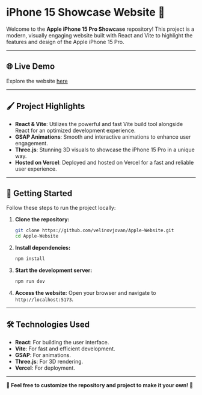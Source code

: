 # iPhone 15 Showcase Website 📱

Welcome to the **Apple iPhone 15 Pro Showcase** repository! This project is a modern, visually engaging website built with React and Vite to highlight the features and design of the Apple iPhone 15 Pro.

---

## 🌐 **Live Demo**

Explore the website [here](https://applevelinov.vercel.app)

---

## 🖌️ Project Highlights

- **React & Vite**: Utilizes the powerful and fast Vite build tool alongside React for an optimized development experience.
- **GSAP Animations**: Smooth and interactive animations to enhance user engagement.
- **Three.js**: Stunning 3D visuals to showcase the iPhone 15 Pro in a unique way.
- **Hosted on Vercel**: Deployed and hosted on Vercel for a fast and reliable user experience.

---

## 🚀 Getting Started

Follow these steps to run the project locally:

1. **Clone the repository:**

   ```bash
   git clone https://github.com/velinovjovan/Apple-Website.git
   cd Apple-Website
   ```

2. **Install dependencies:**

   ```bash
   npm install
   ```

3. **Start the development server:**

   ```bash
   npm run dev
   ```

4. **Access the website:**
   Open your browser and navigate to `http://localhost:5173`.

---

## 🛠️ Technologies Used

- **React**: For building the user interface.
- **Vite**: For fast and efficient development.
- **GSAP**: For animations.
- **Three.js**: For 3D rendering.
- **Vercel**: For deployment.

---

**🎨 Feel free to customize the repository and project to make it your own! 🎨**
